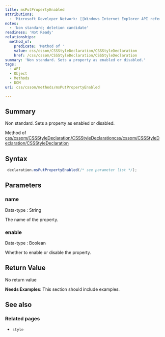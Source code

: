 ```yaml
---
title: msPutPropertyEnabled
attributions:
  - 'Microsoft Developer Network: [[Windows Internet Explorer API reference](http://msdn.microsoft.com/en-us/library/ie/hh828809%28v=vs.85%29.aspx) Article]'
notes:
  - 'Non standard; deletion candidate'
readiness: 'Not Ready'
relationships:
  method_of:
    predicate: 'Method of '
    value: css/cssom/CSSStyleDeclaration/CSSStyleDeclaration
    href: /css/cssom/CSSStyleDeclaration/CSSStyleDeclaration
summary: 'Non standard. Sets a property as enabled or disabled.'
tags:
  - API
  - Object
  - Methods
  - DOM
uri: css/cssom/methods/msPutPropertyEnabled

---
```

## Summary

Non standard. Sets a property as enabled or disabled.

Method of [css/cssom/CSSStyleDeclaration/CSSStyleDeclaration](/css/cssom/CSSStyleDeclaration/CSSStyleDeclaration)[css/cssom/CSSStyleDeclaration/CSSStyleDeclaration](/css/cssom/CSSStyleDeclaration/CSSStyleDeclaration)

## Syntax

``` js
 declaration.msPutPropertyEnabled(/* see parameter list */);
```

## Parameters

### name

 Data-type
:   String

 The name of the property.

### enable

 Data-type
:   Boolean

 Whether to enable or disable the property.

## Return Value

No return value

**Needs Examples**: This section should include examples.

## See also

### Related pages

-   `style`
